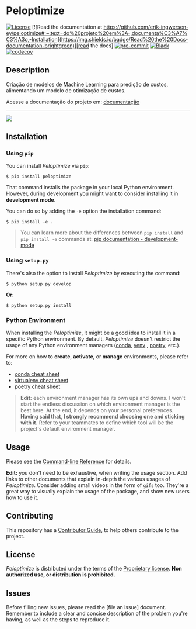 [//]: # (Remove the following line to remove the "Powered by EY" logo)

[//]: # (![]&#40;docs/_static/EY_logo_5.gif&#41;)

# Peloptimize


[![License](https://img.shields.io/badge/license-PROPRIETARY-brightgreen)][license]
[![Read the documentation at https://github.com/erik-ingwersen-ey/peloptimize#:~:text=do%20projeto%20em%3A-,documenta%C3%A7%C3%A3o,-Installation](https://img.shields.io/badge/Read%20the%20Docs-documentation-brightgreen)][read the docs]
[![pre-commit](https://img.shields.io/badge/pre--commit-enabled-brightgreen?logo=pre-commit&logoColor=white)][pre-commit]
[![Black](https://img.shields.io/badge/code%20style-black-000000.svg)][black]
[![codecov](https://codecov.io/github/erik-ingwersen-ey/peloptimize/branch/main/graph/badge.svg?token=cTySXE6G4c)](https://codecov.io/github/erik-ingwersen-ey/peloptimize)

[pypi_]: https://pypi.org/project/peloptimize/

[status]: https://pypi.org/project/peloptimize/

[python version]: https://pypi.org/project/peloptimize

[read the docs]: https://peloptimize.readthedocs.io/

[tests]: https://github.com/ingwersen-erik/peloptimize/actions?workflow=Tests

[codecov]: https://app.codecov.io/gh/ingwersen-erik/peloptimize

[pre-commit]: https://github.com/pre-commit/pre-commit

[black]: https://github.com/psf/black

## Description

Criação de modelos de Machine Learning para predição de custos, alimentando
um modelo de otimização de custos.

[//]: # (Criação de modelos de Machine Learning para predição de custos relacionados ao)

[//]: # (processo de pelotização da Vale S/A e otimização de custos através da aplicação)

[//]: # (de um modelo de otimização baseado nos resultados dos algoritmos preditivos.)

Acesse a documentação do projeto em: [documentação](https://erik-ingwersen-ey.github.io/peloptimize/)

----

![](https://codecov.io/github/erik-ingwersen-ey/peloptimize/branch/main/graphs/sunburst.svg?token=cTySXE6G4c)

## Installation

### Using `pip`

You can install _Peloptimize_ via `pip`:

```console
$ pip install peloptimize
```

That command installs the package in your local Python environment.
However, during development you might want to consider installing it in
**development mode**.

You can do so by adding the `-e` option the installation command:

```console
$ pip install -e .
```

> You can learn more about the differences between `pip install`
> and `pip install -e`
> commands
> at: [pip documentation - development-mode](https://setuptools.pypa.io/en/latest/userguide/development_mode.html#development-mode)

### Using `setup.py`

There's also the option to install _Peloptimize_ by executing the command:

```console
$ python setup.py develop
```

**Or:**

```console
$ python setup.py install
```

### Python Environment

When installing the _Peloptimize_, it might be a good idea to install
it in a specific Python environment. By default, _Peloptimize_
doesn't restrict the usage of any Python environment
managers ([conda](https://www.anaconda.com/),
[venv](https://virtualenv.pypa.io/en/latest/)
, [poetry](https://python-poetry.org/), etc.).

For more on how to **create**, **activate**, or **manage** environments, please
refer to:

- [conda cheat sheet](https://docs.conda.io/projects/conda/en/4.6.0/_downloads/52a95608c49671267e40c689e0bc00ca/conda-cheatsheet.pdf)
- [virtualenv cheat sheet](https://cheatography.com/ilyes64/cheat-sheets/python-virtual-environments/)
- [poetry cheat sheet](https://vikasz.hashnode.dev/python-poetry-cheatsheet)

> **Edit:** each environment manager has its own ups and downs. I won't start
> the endless
> discussion on which environment manager is the best here. At the end, it depends
> on your
> personal preferences. **Having said that, I strongly recommend choosing one and
sticking with it.**
> Refer to your teammates to define which tool will be the project's default
> environment manager.

## Usage

Please see the [Command-line Reference] for details.

**Edit:** you don't need to be exhaustive, when writing the usage section.
Add links to other documents that explain in-depth the various usages of
_Peloptimize_. Consider adding small videos in the form of
`gifs` too. They're a great way to visually explain the usage of the package,
and show new users how to use it.

## Contributing

This repository has a [Contributor Guide](CONTRIBUTING.md), to help others contribute to
the project.

## License

_Peloptimize_ is distributed under the terms of the
[Proprietary license](LICENSE).
**Non authorized use, or distribution is prohibited.**

## Issues

Before filling new issues, please read the [file an issue] document.
Remember to include a clear and concise description of the problem you're
having, as well as the steps to reproduce it.

<!-- github-only -->

[license]: https://github.com/ingwersen-erik/peloptimize/blob/main/LICENSE
[contributor guide]: https://github.com/ingwersen-erik/peloptimize/blob/main/CONTRIBUTING.md
[command-line reference]: https://peloptimize.readthedocs.io/en/latest/usage.html
